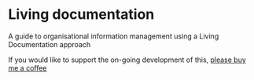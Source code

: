 # Living documentation
A guide to organisational information management using a Living Documentation approach

If you would like to support the on-going development of this, [please buy me a coffee](https://www.buymeacoffee.com/andrewd)
<br />
